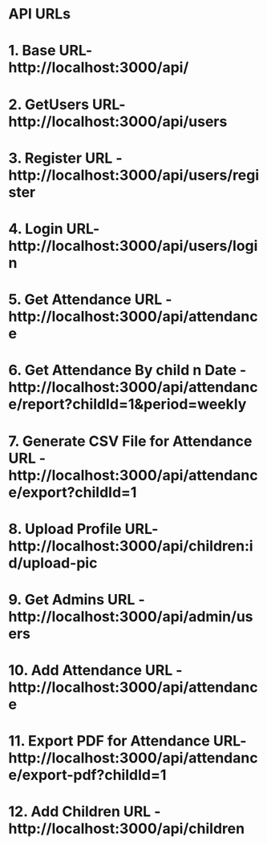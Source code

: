 # API URLs
# 1. Base URL- http://localhost:3000/api/
# 2. GetUsers URL- http://localhost:3000/api/users 
# 3. Register URL - http://localhost:3000/api/users/register
# 4. Login URL-  http://localhost:3000/api/users/login
# 5. Get Attendance URL - http://localhost:3000/api/attendance
# 6. Get Attendance By child n Date - http://localhost:3000/api/attendance/report?childId=1&period=weekly
# 7. Generate CSV File for Attendance URL - http://localhost:3000/api/attendance/export?childId=1
# 8. Upload Profile URL- http://localhost:3000/api/children:id/upload-pic
# 9. Get Admins URL - http://localhost:3000/api/admin/users
# 10. Add Attendance URL - http://localhost:3000/api/attendance
# 11. Export PDF for Attendance URL- http://localhost:3000/api/attendance/export-pdf?childId=1
# 12. Add Children URL - http://localhost:3000/api/children